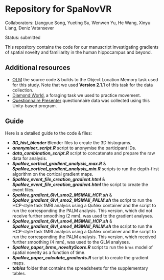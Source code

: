# Repository for SpaNovVR
Collaborators: Liangyue Song, Yueting Su, Wenwen Yu, He Wang, Xinyu Liang, Deniz Vatansever

Status: submitted

This repository contains the code for our manuscript investigating gradients of spatial novelty and familiarity in the human hippocampus and beyond.

## Additional resources
- [OLM](https://github.com/JAQuent/Object-Location-Memory-Task) the source code & builds to the Object Location Memory task used for this study. Note that we used **Version 2.1.1** of this task for the data collection.
- [Diamond World](https://github.com/JAQuent/DiamondWorld), a foraging task we used to practice movement.
- [Questionnaire Presenter](https://github.com/JAQuent/Questionnaire-Presenter) questionnaire data was collected using this Unity-based program.


## Guide
Here is a detailed guide to the code & files:

- ***3D_hist_blender*** Blender files to create the 3D histograms.
- ***anonymiser_script.R*** script to anonymise the participant IDs.
- ***data_combination_script.R*** script to concatenate and prepare the raw data for analysis.
- ***SpaNov_cortical_gradient_analysis_max.R*** & ***SpaNov_cortical_gradient_analysis_min.R*** scripts to run the depth-first algorithm on the cortical gradient maps.
- ***SpaNov_event_file_creation_gradient.html*** & ***SpaNov_event_file_creation_gradient.html*** the script to create the event files.
- ***SpaNov_gradient_6lvl_smo2_MSMAll_HCP.sh*** &  ***SpaNov_gradient_6lvl_smo2_MSMAll_PALM.sh*** the script to run the HCP-style task fMRI analysis using a QuNex container and the script to run the corresponding the PALM analysis. This version, which did not receive further smoothing (2 mm), was used to the gradient analyses.
- ***SpaNov_gradient_6lvl_smo4_MSMAll_HCP.sh*** &  ***SpaNov_gradient_6lvl_smo4_MSMAll_PALM.sh*** the script to run the HCP-style task fMRI analysis using a QuNex container and the script to run the corresponding the PALM analysis. This version, which received further smoothing (4 mm), was used to the GLM analyses.
- ***SpaNov_paper_brms_noveltyScore.R*** script to run the `brms` model of spatial novelty as a function of time.
- ***SpaNov_paper_calculate_gradients.R*** script to create the gradient maps.
- ***tables*** folder that contains the spreadsheets for the supplementary tables. 